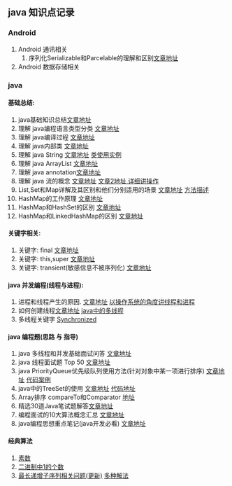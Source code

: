 ## java 知识点记录
### Android

1. Android 通讯相关
   1. 序列化Serializable和Parcelable的理解和区别[文章地址](https://github.com/chaoxiongTian/typora_notes/blob/master/%E6%8A%80%E6%9C%AF%E6%96%87%E6%A1%A3/Android%E7%9B%B8%E5%85%B3/%E5%BA%8F%E5%88%97%E5%8C%96Serializable%E5%92%8CParcelable%E7%9A%84%E7%90%86%E8%A7%A3%E5%92%8C%E5%8C%BA%E5%88%AB.md)
2. Android 数据存储相关

### java

#### 基础总结:

1. java基础知识总结[文章地址](https://github.com/chaoxiongTian/typora_notes/blob/master/%E6%8A%80%E6%9C%AF%E6%96%87%E6%A1%A3/Java%E7%9B%B8%E5%85%B3/java%E5%9F%BA%E7%A1%80%E5%A4%8D%E4%B9%A0%E6%80%BB%E7%BB%93.md)
2. 理解 java编程语言类型分类 [文章地址](https://github.com/chaoxiongTian/typora_notes/blob/master/%E6%8A%80%E6%9C%AF%E6%96%87%E6%A1%A3/Java%E7%9B%B8%E5%85%B3/%E8%AF%AD%E8%A8%80%E5%88%86%E7%B1%BB(%E7%BC%96%E8%AF%91%E5%9E%8B%E5%92%8C%E8%A7%A3%E9%87%8A%E5%9E%8B).md)
3. 理解 java编译过程 [文章地址](https://github.com/chaoxiongTian/typora_notes/blob/master/%E6%8A%80%E6%9C%AF%E6%96%87%E6%A1%A3/Java%E7%9B%B8%E5%85%B3/%E7%BC%96%E8%AF%91%E8%BF%87%E7%A8%8B%E5%92%8C%E8%BF%90%E8%A1%8C%E8%BF%87%E7%A8%8B.md)
4. 理解 java内部类 [文章地址](https://www.cnblogs.com/hasse/p/5020519.html)
5. 理解 java String [文章地址](https://www.cnblogs.com/xiaoxi/p/6036701.html)  [类使用实例](https://github.com/chaoxiongTian/algorithm/blob/master/Algorithm_java_idea/src/com/chaoxiong/niuke/huawei/StringUser.java)
6. 理解 java ArrayList [文章地址](http://www.cnblogs.com/xiaoxi/p/6097932.html)
7. 理解 java annotation[文章地址](https://blog.csdn.net/briblue/article/details/73824058)
8. 理解 java 流的概念 [文章地址](https://blog.csdn.net/sunhuaqiang1/article/details/52756999) [文章2地址,详细讲操作](www.cnblogs.com/lich/archive/2011/12/11/2283700.html)
9. List,Set和Map详解及其区别和他们分别适用的场景 [文章地址](https://blog.csdn.net/weixin_36380516/article/details/54908418) [方法描述](https://blog.csdn.net/Luze_1226/article/details/70158932)
10. HashMap的工作原理  [文章地址](http://www.importnew.com/7099.html)
11. HashMap和HashSet的区别 [文章地址](http://www.importnew.com/6931.html)
12. HashMap和LinkedHashMap的区别 [文章地址](http://www.cnblogs.com/yuexzh/p/7486264.html)

#### 关键字相关:

1. 关键字: final [文章地址](https://www.cnblogs.com/dotgua/p/6357951.html)
2. 关键字: this,super [文章地址](http://www.cnblogs.com/hasse/p/5023392.html)
3. 关键字: transient(敏感信息不被序列化) [文章地址](http://www.cnblogs.com/lanxuezaipiao/p/3369962.html)

#### java 并发编程(线程与进程):

1. 进程和线程产生的原因. [文章地址](http://www.cnblogs.com/dolphin0520/p/3910667.html) [以操作系统的角度讲线程和进程](https://blog.csdn.net/luoweifu/article/details/46595285)
2. 如何创建线程[文章地址](http://www.cnblogs.com/dolphin0520/p/3913517.html) [java中的多线程](https://blog.csdn.net/luoweifu/article/details/46673975)
3. 多线程关键字 [Synchronized](https://blog.csdn.net/luoweifu/article/details/46613015)

#### java 编程题(思路 与 指导)

1. java 多线程和并发基础面试问答 [文章地址](http://www.cnblogs.com/dolphin0520/p/3932934.html)
2. java 线程面试题 Top 50 [文章地址](http://www.cnblogs.com/dolphin0520/p/3958019.html)
3. java PriorityQueue优先级队列使用方法(针对对象中某一项进行排序) [文章地址](https://blog.csdn.net/hiphopmattshi/article/details/7334487)  [代码案例](https://github.com/chaoxiongTian/algorithm/blob/master/Algorithm_java_idea/src/com/chaoxiong/niuke/huawei/priorityQueue.java)
4. java中的TreeSet的使用 [文章地址](https://blog.csdn.net/xiaofei__/article/details/53138681) [代码地址](https://github.com/chaoxiongTian/algorithm/blob/master/Algorithm_java_idea/src/com/chaoxiong/niuke/huawei/CusTreeSet.java)
5. Array排序 compareTo和Comparator [地址](https://blog.csdn.net/veryisjava/article/details/51675036)
6. 精选30道Java笔试题解答[文章地址](http://www.cnblogs.com/lanxuezaipiao/p/3371224.html)
7. 编程面试的10大算法概念汇总 [文章地址](http://www.cnblogs.com/lanxuezaipiao/p/3447757.html)
8. java编程思想重点笔记(java开发必看) [文章地址](http://www.cnblogs.com/lanxuezaipiao/p/4153070.html)


#### 经典算法

1. [素数](https://github.com/chaoxiongTian/algorithm/blob/master/Algorithm_java_idea/src/com/chaoxiong/niuke/huawei/ClassicsArithmetic.java)
2. [二进制中1的个数](https://github.com/chaoxiongTian/algorithm/blob/master/Algorithm_java_idea/src/com/chaoxiong/niuke/huawei/ClassicsArithmetic.java)
3. [最长递增子序列相关问题(更新)](http://www.cnblogs.com/littlepanpc/p/7787932.html) [多种解法](https://blog.csdn.net/jmspan/article/details/51171519)




